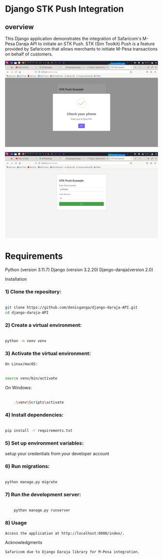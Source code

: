 # Django STK Push Integration

## overview

This Django application demonstrates the integration of Safaricom's M-Pesa Daraja API to initiate an STK Push. STK (Sim Toolkit) Push is a feature provided by Safaricom that allows merchants to initiate M-Pesa transactions on behalf of customers.


![Example Image](confirmation.png)


![Example Image](input.png)



# Requirements
Python (version 3.11.7)
Django (version 3.2.20)
Django-daraja(version 2.0)

Installation

### 1) Clone the repository:

```bash

git clone https://github.com/denisganga/django-daraja-API.git
cd django-daraja-API
```

### 2) Create a virtual environment:

```bash

python -m venv venv

```

### 3) Activate the virtual environment:

    On Linux/macOS:

```bash

source venv/bin/activate
```

On Windows:

```bash

    .\venv\Scripts\activate
```

### 4) Install dependencies:

```bash

pip install -r requirements.txt
```
### 5) Set up environment variables:

   setup your credentials from your developer account



### 6) Run migrations:

```bash

python manage.py migrate
```

### 7) Run the development server:

```bash

    python manage.py runserver
```

### 8) Usage

    Access the application at http://localhost:8000/index/.



Acknowledgments

    Safaricom due to Django Daraja library for M-Pesa integration.
